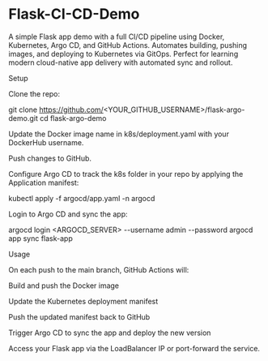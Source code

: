 # Flask-CI-CD-Demo
A simple Flask app demo with a full CI/CD pipeline using Docker, Kubernetes, Argo CD, and GitHub Actions. Automates building, pushing images, and deploying to Kubernetes via GitOps. Perfect for learning modern cloud-native app delivery with automated sync and rollout.


Setup

Clone the repo:

git clone https://github.com/<YOUR_GITHUB_USERNAME>/flask-argo-demo.git
cd flask-argo-demo


Update the Docker image name in k8s/deployment.yaml with your DockerHub username.

Push changes to GitHub.

Configure Argo CD to track the k8s folder in your repo by applying the Application manifest:

kubectl apply -f argocd/app.yaml -n argocd


Login to Argo CD and sync the app:

argocd login <ARGOCD_SERVER> --username admin --password <password>
argocd app sync flask-app

Usage

On each push to the main branch, GitHub Actions will:

Build and push the Docker image

Update the Kubernetes deployment manifest

Push the updated manifest back to GitHub

Trigger Argo CD to sync the app and deploy the new version

Access your Flask app via the LoadBalancer IP or port-forward the service.
